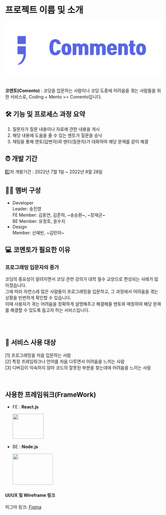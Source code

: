 # 프로젝트 이름 및 소개

![코멘토 로고](./comento.png)<br></br>

<b>코멘토(Comento)</b> : 코딩을 입문하는 사람이나 코딩 도중에 어려움을 겪는 사람들을 위한 서비스로, Coding + Mento == Comento입니다.

## 🛠️ 기능 및 프로세스 과정 요약

1. 질문자가 질문 내용이나 자료에 관한 내용을 게시
2. 해당 내용에 도움을 줄 수 있는 멘토가 질문을 승낙
3. 채팅을 통해 멘토(답변자)와 멘티(질문자)가 대화하여 해당 문제를 같이 해결
   <br>

## ⏰ 개발 기간

1️⃣차 개발기간 : 2022년 7월 1일 ~ 2022년 8월 28일

## 👩‍💻 멤버 구성

- Developer<br>
  Leader: 송진영 <br>
  FE Member: 김동연, 김준하, ~송승환~, ~장재균~<br>
  BE Member: 유정호, 윤수지
- Design<br>
  Member: 신예빈, ~김민아~ <br>

## :computer: 코멘토가 필요한 이유

### 프로그래밍 입문자의 증가

코딩의 중요성이 알려지면서 코딩 관련 강의가 대학 필수 교양으로 편성되는 사례가 많아졌습니다. <br> 그에 따라 자연스레 많은 사람들이 프로그래밍을 입문하고,
그 과정에서 어려움을 겪는 상황을 빈번하게 확인할 수 있습니다.</br> 이때 사용자가 겪는 어려움을 정확하게 설명해주고 해결해줄 멘토와 매칭하여
해당 문제를 해결할 수 있도록 돕고자 하는 서비스입니다.

<br><br>

## :busts_in_silhouette: 서비스 사용 대상

[1] 프로그래밍을 처음 입문하는 사람<br>
[2] 특정 프레임워크나 언어를 처음 다루면서 어려움을 느끼는 사람<br>
[3] 디버깅이 익숙하지 않아 코드의 잘못된 부분을 찾는데에 어려움을 느끼는 사람

<br>

## 사용한 프레임워크(FrameWork)

- FE : <b> React.js</b> <p> <img src="https://velog.velcdn.com/images/jtwjs/post/3ebdc992-342a-4895-8394-5cb14fee44c8/reactJS.png" width=100 height=80> </p>
- BE : <b> Node.js </b> <p> <img src="https://t1.daumcdn.net/cfile/tistory/9929924F5A8FD98509" width=130 height=100> </p>

#### UI/UX 및 Wireframe 링크

피그마 링크: [Figma](https://www.figma.com/file/eu6TdzgDWUbj1ZUTUbLZcT/%EC%B4%88%EC%95%88?node-id=0%3A1)

